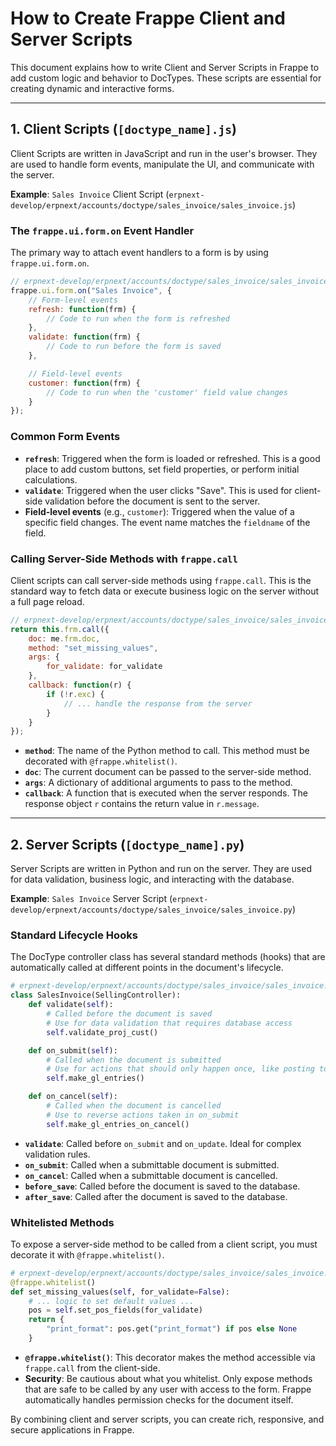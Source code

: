 # How to Create Frappe Client and Server Scripts

This document explains how to write Client and Server Scripts in Frappe to add custom logic and behavior to DocTypes. These scripts are essential for creating dynamic and interactive forms.

---

## 1. Client Scripts (`[doctype_name].js`)

Client Scripts are written in JavaScript and run in the user's browser. They are used to handle form events, manipulate the UI, and communicate with the server.

**Example**: `Sales Invoice` Client Script (`erpnext-develop/erpnext/accounts/doctype/sales_invoice/sales_invoice.js`)

### The `frappe.ui.form.on` Event Handler

The primary way to attach event handlers to a form is by using `frappe.ui.form.on`.

```javascript
// erpnext-develop/erpnext/accounts/doctype/sales_invoice/sales_invoice.js:600
frappe.ui.form.on("Sales Invoice", {
    // Form-level events
    refresh: function(frm) {
        // Code to run when the form is refreshed
    },
    validate: function(frm) {
        // Code to run before the form is saved
    },

    // Field-level events
    customer: function(frm) {
        // Code to run when the 'customer' field value changes
    }
});
```

### Common Form Events

- **`refresh`**: Triggered when the form is loaded or refreshed. This is a good place to add custom buttons, set field properties, or perform initial calculations.
- **`validate`**: Triggered when the user clicks "Save". This is used for client-side validation before the document is sent to the server.
- **Field-level events** (e.g., `customer`): Triggered when the value of a specific field changes. The event name matches the `fieldname` of the field.

### Calling Server-Side Methods with `frappe.call`

Client scripts can call server-side methods using `frappe.call`. This is the standard way to fetch data or execute business logic on the server without a full page reload.

```javascript
// erpnext-develop/erpnext/accounts/doctype/sales_invoice/sales_invoice.js:496
return this.frm.call({
    doc: me.frm.doc,
    method: "set_missing_values",
    args: {
        for_validate: for_validate
    },
    callback: function(r) {
        if (!r.exc) {
            // ... handle the response from the server
        }
    }
});
```

- **`method`**: The name of the Python method to call. This method must be decorated with `@frappe.whitelist()`.
- **`doc`**: The current document can be passed to the server-side method.
- **`args`**: A dictionary of additional arguments to pass to the method.
- **`callback`**: A function that is executed when the server responds. The response object `r` contains the return value in `r.message`.

---

## 2. Server Scripts (`[doctype_name].py`)

Server Scripts are written in Python and run on the server. They are used for data validation, business logic, and interacting with the database.

**Example**: `Sales Invoice` Server Script (`erpnext-develop/erpnext/accounts/doctype/sales_invoice/sales_invoice.py`)

### Standard Lifecycle Hooks

The DocType controller class has several standard methods (hooks) that are automatically called at different points in the document's lifecycle.

```python
# erpnext-develop/erpnext/accounts/doctype/sales_invoice/sales_invoice.py:59
class SalesInvoice(SellingController):
    def validate(self):
        # Called before the document is saved
        # Use for data validation that requires database access
        self.validate_proj_cust()

    def on_submit(self):
        # Called when the document is submitted
        # Use for actions that should only happen once, like posting to the ledger
        self.make_gl_entries()

    def on_cancel(self):
        # Called when the document is cancelled
        # Use to reverse actions taken in on_submit
        self.make_gl_entries_on_cancel()
```

- **`validate`**: Called before `on_submit` and `on_update`. Ideal for complex validation rules.
- **`on_submit`**: Called when a submittable document is submitted.
- **`on_cancel`**: Called when a submittable document is cancelled.
- **`before_save`**: Called before the document is saved to the database.
- **`after_save`**: Called after the document is saved to the database.

### Whitelisted Methods

To expose a server-side method to be called from a client script, you must decorate it with `@frappe.whitelist()`.

```python
# erpnext-develop/erpnext/accounts/doctype/sales_invoice/sales_invoice.py:733
@frappe.whitelist()
def set_missing_values(self, for_validate=False):
    # ... logic to set default values ...
    pos = self.set_pos_fields(for_validate)
    return {
        "print_format": pos.get("print_format") if pos else None
    }
```

- **`@frappe.whitelist()`**: This decorator makes the method accessible via `frappe.call` from the client-side.
- **Security**: Be cautious about what you whitelist. Only expose methods that are safe to be called by any user with access to the form. Frappe automatically handles permission checks for the document itself.

By combining client and server scripts, you can create rich, responsive, and secure applications in Frappe.